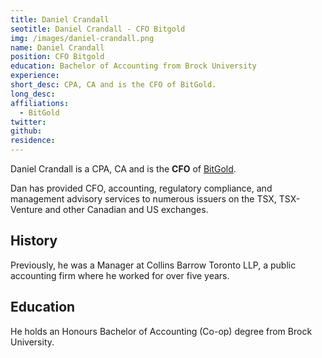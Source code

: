 ```yaml
---
title: Daniel Crandall
seotitle: Daniel Crandall - CFO Bitgold
img: /images/daniel-crandall.png
name: Daniel Crandall
position: CFO Bitgold
education: Bachelor of Accounting from Brock University
experience:
short_desc: CPA, CA and is the CFO of BitGold.
long_desc:
affiliations:
  - BitGold
twitter:
github:
residence:
---
```

Daniel Crandall is a CPA, CA and is the <b>CFO</b> of <a href="/bitgold/">BitGold</a>.

Dan has provided CFO, accounting, regulatory compliance, and management advisory services to numerous issuers on the TSX, TSX-Venture and other Canadian and US exchanges.

## History

Previously, he was a Manager at Collins Barrow Toronto LLP, a public accounting firm where he worked for over five years.

## Education

He holds an Honours Bachelor of Accounting (Co-op) degree from Brock University.
